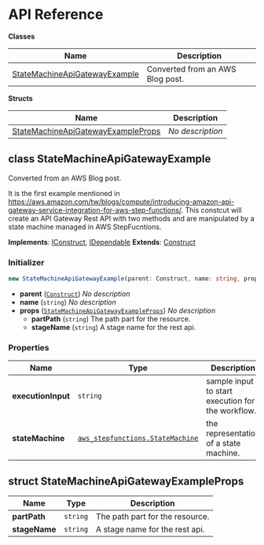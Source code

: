 # API Reference

**Classes**

Name|Description
----|-----------
[StateMachineApiGatewayExample](#projen-statemachine-example-statemachineapigatewayexample)|Converted from an AWS Blog post.


**Structs**

Name|Description
----|-----------
[StateMachineApiGatewayExampleProps](#projen-statemachine-example-statemachineapigatewayexampleprops)|*No description*



## class StateMachineApiGatewayExample  <a id="projen-statemachine-example-statemachineapigatewayexample"></a>

Converted from an AWS Blog post.

It is the first example mentioned in https://aws.amazon.com/tw/blogs/compute/introducing-amazon-api-gateway-service-integration-for-aws-step-functions/.
This constcut will create an API Gateway Rest API with two methods and
are manipulated by a state machine managed in AWS StepFucntions.

__Implements__: [IConstruct](#constructs-iconstruct), [IDependable](#constructs-idependable)
__Extends__: [Construct](#constructs-construct)

### Initializer




```ts
new StateMachineApiGatewayExample(parent: Construct, name: string, props: StateMachineApiGatewayExampleProps)
```

* **parent** (<code>[Construct](#constructs-construct)</code>)  *No description*
* **name** (<code>string</code>)  *No description*
* **props** (<code>[StateMachineApiGatewayExampleProps](#projen-statemachine-example-statemachineapigatewayexampleprops)</code>)  *No description*
  * **partPath** (<code>string</code>)  The path part for the resource. 
  * **stageName** (<code>string</code>)  A stage name for the rest api. 



### Properties


Name | Type | Description 
-----|------|-------------
**executionInput** | <code>string</code> | sample input to start execution for the workflow.
**stateMachine** | <code>[aws_stepfunctions.StateMachine](#aws-cdk-lib-aws-stepfunctions-statemachine)</code> | the representation of a state machine.



## struct StateMachineApiGatewayExampleProps  <a id="projen-statemachine-example-statemachineapigatewayexampleprops"></a>






Name | Type | Description 
-----|------|-------------
**partPath** | <code>string</code> | The path part for the resource.
**stageName** | <code>string</code> | A stage name for the rest api.



